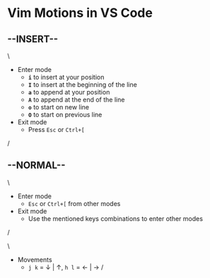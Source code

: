 # Vim Motions in VS Code

--INSERT--
-
\\

- Enter mode
  - **`i`** to insert at your position
  - **`I`** to insert at the beginning of the line
  - **`a`** to append at your position
  - **`A`** to append at the end of the line
  - **`o`** to start on new line
  - **`O`** to start on previous line 
- Exit mode
  - Press `Esc` or `Ctrl+[`

/

--NORMAL--
-

\

- Enter mode
  - `Esc` or `Ctrl+[` from other modes
- Exit mode
  - Use the mentioned keys combinations to enter other modes

/

\
- Movements
  - `j k` = ↓ | ↑, `h l` = ← | →
/
